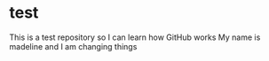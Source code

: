 # test
This is a test repository so I can learn how GitHub works
My name is madeline and I am changing things
